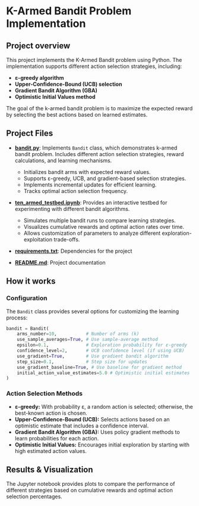 # K-Armed Bandit Problem Implementation

## Project overview
This project implements the K-Armed Bandit problem using Python. The implementation supports different action selection strategies, including:
- **ε-greedy algorithm**
- **Upper-Confidence-Bound (UCB) selection**
- **Gradient Bandit Algorithm (GBA)**
- **Optimistic Initial Values method**

The goal of the k-armed bandit problem is to maximize the expected reward by selecting the best actions based on learned estimates.



## Project Files

- **[bandit.py](src/bandit.py)**: Implements `Bandit` class, which demonstrates k-armed bandit problem. Includes different action selection strategies, reward calculations, and learning mechanisms.
  * Initializes bandit arms with expected reward values.
  * Supports ε-greedy, UCB, and gradient-based selection strategies.
  * Implements incremental updates for efficient learning.
  * Tracks optimal action selection frequency.

- **[ten_armed_testbed.ipynb](notebooks/ten_armed_testbed.ipynb)**: Provides an interactive testbed for experimenting with different bandit algorithms.
  * Simulates multiple bandit runs to compare learning strategies.
  * Visualizes cumulative rewards and optimal action rates over time.
  * Allows customization of parameters to analyze different exploration-exploitation trade-offs.

- **[requirements.txt](requirements.txt)**: Dependencies for the project
- **[README.md](README.md)**: Project documentation



## How it works

### Configuration
The `Bandit` class provides several options for customizing the learning process:
```python
bandit = Bandit(
    arms_number=10,           # Number of arms (k)
    use_sample_averages=True, # Use sample-average method
    epsilon=0.1,              # Exploration probability for ε-greedy
    confidence_level=2,       # UCB confidence level (if using UCB)
    use_gradient=True,        # Use gradient bandit algorithm
    step_size=0.1,            # Step size for updates
    use_gradient_baseline=True, # Use baseline for gradient method
    initial_action_value_estimates=5.0 # Optimistic initial estimates
)
```


### Action Selection Methods
- **ε-greedy:** With probability ε, a random action is selected; otherwise, the best-known action is chosen.
- **Upper-Confidence-Bound (UCB):** Selects actions based on an optimistic estimate that includes a confidence interval.
- **Gradient Bandit Algorithm (GBA):** Uses policy gradient methods to learn probabilities for each action.
- **Optimistic Initial Values:** Encourages initial exploration by starting with high estimated action values.


## Results & Visualization
The Jupyter notebook provides plots to compare the performance of different strategies 
based on cumulative rewards and optimal action selection percentages.
